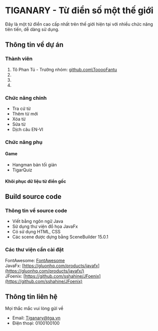 # TIGANARY - Từ điển số một thế giới

Đây là một từ điển cao cấp nhất trên thế giới hiện tại với nhiều chức năng tiên tiến, dễ dàng sử dụng.


## Thông tin về dự án

### Thành viên


1. Tô Phan Tú - Trưởng nhóm: [github.com\TooooFantu](https://github.com/TooooFantu) 
2. 
3. 
4.
### Chức năng chính
* Tra cứ từ
* Thêm từ mới
* Xóa từ
* Sửa từ
* Dịch câu EN-VI
### Chức năng phụ
#### Game 
* Hangman bản tối giản
* TigarQuiz
#### Khôi phục dữ liệu từ điển gốc
## Build source code
### Thông tin về source code
* Viết bằng ngôn ngữ Java
* Sử dụng thư viện đồ họa JavaFx
* Có sử dụng HTML, CSS
* Các scene được dựng bằng SceneBuilder 15.0.1
### Các thư viện cần cài đặt
FontAwesome: [FontAwesome](https://github.com/Jerady/fontawesomefx-glyphsbrowser/files/1441864/SearchBar.fontawesomefx-glyphsbrowser-1.3.0.zip)  
JavaFx: [https://gluonhq.com/products/javafx](https://gluonhq.com/products/javafx/)  
JFoenix: [https://github.com/sshahine/JFoenix](https://github.com/sshahine/JFoenix)

## Thông tin liên hệ
Mọi thắc mắc vui lòng gửi về
* Email: Tiganary@tga.vn
* Điện thoại: 0100100100
